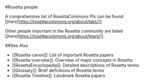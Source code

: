 #Rosetta people

A comprehensive list of RosettaCommons PIs can be found [[here|https://rosettacommons.org/about/labs/]].

Other people important in the Rosetta community are listed [[here|https://rosettacommons.org/about/team/]].

##See Also

* [[Rosetta canon]]: List of important Rosetta papers
* [[Rosetta overview]]: Overview of major concepts in Rosetta
* [[RosettaEncyclopedia]]: Detailed descriptions of Rosetta terms
* [[Glossary]]: Brief definitions of Rosetta terms
* [[Rosetta Timeline]]: Landmark Rosetta papers
